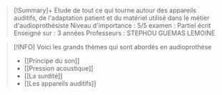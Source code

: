 >[!Summary]+
>Etude de tout ce qui tourne autour des appareils auditifs, de l'adaptation patient et du matériel utilisé dans le métier d'audioprothésiste
>Niveau d'importance : 5/5
>examen : Partiel écrit
>Enseigné sur : 3 années
>Professeurs : STEPHOU GUEMAS LEMOINE


>[!INFO]
>Voici les grands thèmes qui sont abordés en audioprothèse
>
>- [[Principe du son]]
>- [[Pression acoustique]]
>- [[La surdité]]
>- [[Les appareils auditifs]]
>

